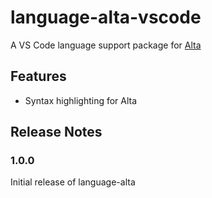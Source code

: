 # language-alta-vscode

A VS Code language support package for [Alta](https://github.com/alta-lang/alta)

## Features

* Syntax highlighting for Alta

## Release Notes

### 1.0.0

Initial release of language-alta
